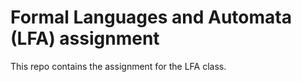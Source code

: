 Formal Languages and Automata (LFA) assignment
===

This repo contains the assignment for the LFA class.
